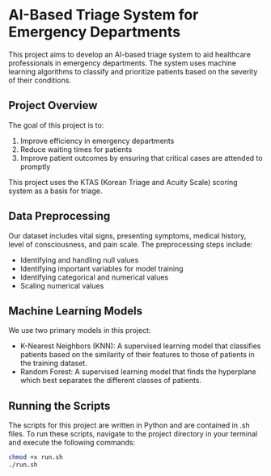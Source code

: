 # AI-Based Triage System for Emergency Departments

This project aims to develop an AI-based triage system to aid healthcare professionals in emergency departments. The system uses machine learning algorithms to classify and prioritize patients based on the severity of their conditions.

## Project Overview

The goal of this project is to:

1. Improve efficiency in emergency departments
2. Reduce waiting times for patients
3. Improve patient outcomes by ensuring that critical cases are attended to promptly

This project uses the KTAS (Korean Triage and Acuity Scale) scoring system as a basis for triage.

## Data Preprocessing

Our dataset includes vital signs, presenting symptoms, medical history, level of consciousness, and pain scale. The preprocessing steps include:

- Identifying and handling null values
- Identifying important variables for model training
- Identifying categorical and numerical values
- Scaling numerical values

## Machine Learning Models

We use two primary models in this project:

- K-Nearest Neighbors (KNN): A supervised learning model that classifies patients based on the similarity of their features to those of patients in the training dataset.
- Random Forest: A supervised learning model that finds the hyperplane which best separates the different classes of patients.

## Running the Scripts

The scripts for this project are written in Python and are contained in .sh files. To run these scripts, navigate to the project directory in your terminal and execute the following commands:

```bash
chmod +x run.sh
./run.sh
